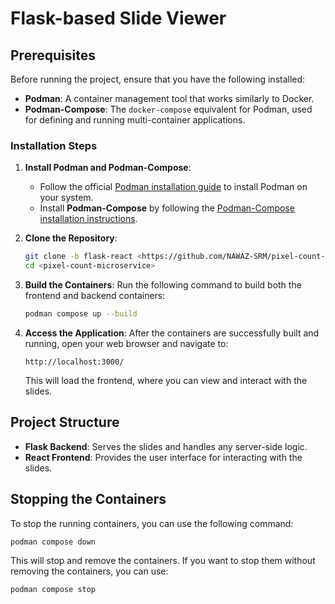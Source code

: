 # Flask-based Slide Viewer

## Prerequisites

Before running the project, ensure that you have the following installed:

- **Podman**: A container management tool that works similarly to Docker.
- **Podman-Compose**: The `docker-compose` equivalent for Podman, used for defining and running multi-container applications.

### Installation Steps

1. **Install Podman and Podman-Compose**:

   - Follow the official [Podman installation guide](https://podman.io/getting-started/installation) to install Podman on your system.
   - Install **Podman-Compose** by following the [Podman-Compose installation instructions](https://github.com/containers/podman-compose).

2. **Clone the Repository**:

   ```bash
   git clone -b flask-react <https://github.com/NAWAZ-SRM/pixel-count-microservice.git>
   cd <pixel-count-microservice>
   ```

3. **Build the Containers**:
   Run the following command to build both the frontend and backend containers:

   ```bash
   podman compose up --build
   ```

4. **Access the Application**:
   After the containers are successfully built and running, open your web browser and navigate to:
   ```
   http://localhost:3000/
   ```
   This will load the frontend, where you can view and interact with the slides.

## Project Structure

- **Flask Backend**: Serves the slides and handles any server-side logic.
- **React Frontend**: Provides the user interface for interacting with the slides.

## Stopping the Containers

To stop the running containers, you can use the following command:

```bash
podman compose down
```

This will stop and remove the containers. If you want to stop them without removing the containers, you can use:

```bash
podman compose stop
```

